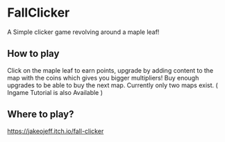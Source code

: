 # FallClicker

A Simple clicker game revolving around a maple leaf!

## How to play

Click on the maple leaf to earn points, upgrade by adding content to the map with the coins which gives you bigger multipliers! Buy enough upgrades to be able to buy the next map. Currently only two maps exist.
( Ingame Tutorial is also Available )

## Where to play?
https://jakeojeff.itch.io/fall-clicker
